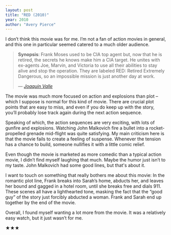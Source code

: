 ```yaml
---
layout: post
title: "RED (2010)"
year: 2010
author: "Avery Pierce"
---
```


I don’t think this movie was for me. I’m not a fan of action movies in general, and this one in particular seemed catered to a much older audience.

> **Synopsis**: Frank Moses used to be CIA top agent but, now that he is retired, the secrets he knows make him a CIA target. He unites with ex-agents Joe, Marvin, and Victoria to use all their abilities to stay alive and stop the operation. They are labeled RED: Retired Extremely Dangerous, so an impossible mission is just another day at work.
>
> *— [Joaquín Valle](https://www.imdb.com/search/title?plot_author=Joaqu%C3%ADn%20Valle&view=simple&sort=alpha&ref_=ttpl_pl_2)*

The movie was much more focused on action and explosions than plot – which I suppose is normal for this kind of movie. There are crucial plot points that are easy to miss, and even if you do keep up with the story, you’ll probably lose track again during the next action sequence.

Speaking of which, the action sequences are very exciting, with lots of gunfire and explosions. Watching John Malkovich fire a bullet into a rocket-propelled grenade mid-flight was quite satisfying. My main criticism here is that the movie fails to create a feeling of suspense. Whenever the tension has a chance to build, someone nullifies it with a little comic relief.

Even though the movie is marketed as more comedic than a typical action movie, I didn’t find myself laughing that much. Maybe the humor just isn’t to my taste. John Malkovich had some good lines, but that's about it.

I want to touch on something that really bothers me about this movie: In the romantic plot line, Frank breaks into Sarah’s home, abducts her, and leaves her bound and gagged in a hotel room, until she breaks free and dials 911. These scenes all have a lighthearted tone, masking the fact that the “good guy” of the story just forcibly abducted a woman. Frank and Sarah end up together by the end of the movie.

Overall, I found myself wanting a lot more from the movie. It was a relatively easy watch, but it just wasn’t for me.

★★★